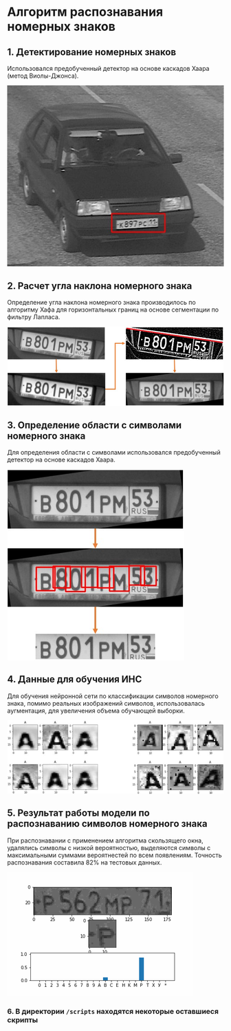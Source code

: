 # Алгоритм распознавания номерных знаков

## 1. Детектирование номерных знаков

Использовался предобученный детектор на основе каскадов Хаара (метод Виолы-Джонса).

![](https://github.com/MakarovR/car_plate_recognition/blob/main/images/pic2.jpg)

## 2. Расчет угла наклона номерного знака

Определение угла наклона номерного знака производилось по алгоритму Хафа для горизонтальных границ на основе сегментации по фильтру Лапласа.

![](https://github.com/MakarovR/car_plate_recognition/blob/main/images/pic3.jpg)

## 3. Определение области с символами номерного знака

Для определения области с символами использовался предобученный детектор на основе каскадов Хаара.

![](https://github.com/MakarovR/car_plate_recognition/blob/main/images/pic4.jpg)

## 4. Данные для обучения ИНС

Для обучения нейронной сети по классификации символов номерного знака, помимо реальных изображений символов, использовалась аугментация, для увеличения объема обучающей выборки.

![](https://github.com/MakarovR/car_plate_recognition/blob/main/images/pic5.jpg)

## 5. Результат работы модели по распознаванию символов номерного знака

При распознавании с применением алгоритма скользящего окна, удалялись символы с низкой вероятностью, выделяются символы с максимальными суммами вероятнестей по всем появлениям.
Точность распознавания составила 82% на тестовых данных.

![](https://github.com/MakarovR/car_plate_recognition/blob/main/images/pic1.gif)

### 6. В директории `/scripts` находятся некоторые оставшиеся скрипты
